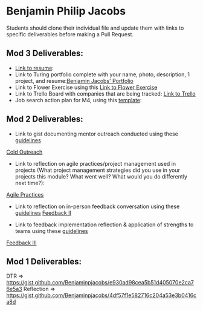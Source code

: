 # Benjamin Philip Jacobs

Students should clone their individual file and update them with links to specific deliverables before making a Pull Request.

## Mod 3 Deliverables:

* [Link to resume](https://resume.creddle.io/resume/ap27jzm1wid): 
* Link to Turing portfolio complete with your name, photo, description, 1 project, and resume:[Benjamin Jacobs' Portfolio](https://www.turing.io/alumni/ben-jacobs)
* Link to Flower Exercise using this [Link to Flower Exercise](https://gist.github.com/Benjaminpjacobs/97d864f29f018e573250063a1d8aba50) 
* Link to Trello Board with companies that are being tracked: [Link to Trello](https://trello.com/b/BBaPWNvR/turing-job-search)
* Job search action plan for M4, using this [template](https://github.com/turingschool/career-development-curriculum/blob/master/module_three/mod_4_action_plan_template.md):

## Mod 2 Deliverables:
* Link to gist documenting mentor outreach conducted using these [guidelines](https://github.com/turingschool/career-development-curriculum/blob/master/module_two/cold_outreach_i_guidelines.md)

[Cold Outreach](https://gist.github.com/Benjaminpjacobs/2f05b09bcf1f67a371c0ea365424d655)

* Link to reflection on agile practices/project management used in projects (What project management strategies did you use in your projects this module? What went well? What would you do differently next time?):

[Agile Practices](https://gist.github.com/Benjaminpjacobs/724265869dcba814063c79be13df8688)

* Link to reflection on in-person feedback conversation using these [guidelines](https://github.com/turingschool/career-development-curriculum/blob/master/module_two/feedback_conversation_reflection_guidelines.md)
[Feedback II](https://gist.github.com/Benjaminpjacobs/f4f49009511011401d6aec8454c8bb6c)

* Link to feedback implementation reflection & application of strengths to teams using these [guidelines](https://github.com/turingschool/career-development-curriculum/blob/master/module_two/feedback_implementation_strengths_reflection.md)

[Feedback III](https://gist.github.com/Benjaminpjacobs/7cc2adceda47ff4f2dc8bf4799a0956c)


## Mod 1 Deliverables:
DTR => https://gist.github.com/Benjaminpjacobs/e930ad98cea5b51d405070e2ca76e5a3
Reflection => https://gist.github.com/Benjaminpjacobs/4df57f1e582716c204a53e3b0416ca8d
